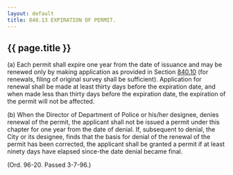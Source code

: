 ```yaml
---
layout: default 
title: 840.13 EXPIRATION OF PERMIT.
---
```


{{ page.title }}
----------------

​(a) Each permit shall expire one year from the date of issuance and may
be renewed only by making application as provided in Section
[840.10](3cfb9fda.html) (for renewals, filing of original survey shall
be sufficient). Application for renewal shall be made at least thirty
days before the expiration date, and when made less than thirty days
before the expiration date, the expiration of the permit will not be
affected.

​(b) When the Director of Department of Police or his/her designee,
denies renewal of the permit, the applicant shall not be issued a permit
under this chapter for one year from the date of denial. If, subsequent
to denial, the City or its designee, finds that the basis for denial of
the renewal of the permit has been corrected, the applicant shall be
granted a permit if at least ninety days have elapsed since-the date
denial became final.

(Ord. 96-20. Passed 3-7-96.)
